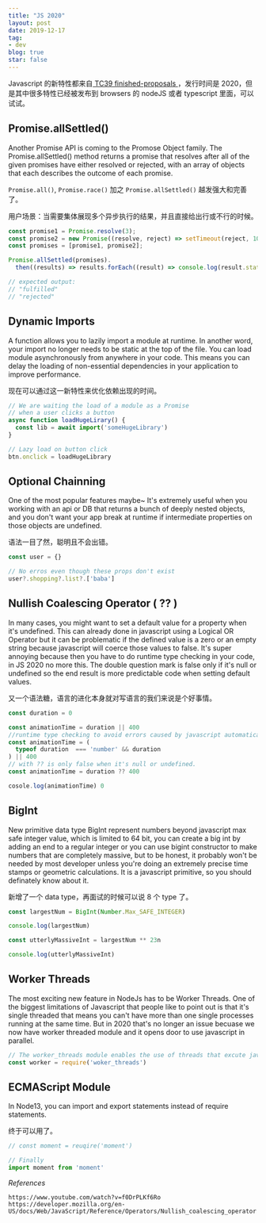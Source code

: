 ```yaml
---
title: "JS 2020"
layout: post
date: 2019-12-17
tag:
- dev
blog: true
star: false
---
```


<span class="fl">J</span>avascript 的新特性都来自[ TC39 finished-proposals ]( https://github.com/tc39/proposals/blob/master/finished-proposals.md )，发行时间是 2020，但是其中很多特性已经被发布到 browsers 的 nodeJS 或者 typescript 里面，可以试试。

## Promise.allSettled()
<div class="message">
  Another Promise API is coming to the Promose Object family. The Promise.allSettled() method returns a promise that resolves after all of the given promises have either resolved or rejected, with an array of objects that each describes the outcome of each promise.
</div>

`Promise.all()`, `Promise.race()` 加之 `Promise.allSettled()` 越发强大和完善了。

用户场景：当需要集体展现多个异步执行的结果，并且直接给出行或不行的时候。


```javascript
const promise1 = Promise.resolve(3);
const promise2 = new Promise((resolve, reject) => setTimeout(reject, 100, 'foo'));
const promises = [promise1, promise2];

Promise.allSettled(promises).
  then((results) => results.forEach((result) => console.log(result.status)));

// expected output:
// "fulfilled"
// "rejected"

```

## Dynamic Imports

<div class="message">
  A function allows you to lazily import a module at runtime. In another word, your import no longer needs to be static at the top of the file. You can load module asynchronously from anywhere in your code. This means you can delay the loading of non-essential dependencies in your application to improve performance.
</div>

现在可以通过这一新特性来优化依赖出现的时间。

```javascript
// We are waiting the load of a module as a Promise
// when a user clicks a button
async function loadHugeLirary() {
  const lib = await import('someHugeLibrary')
}

// Lazy load on button click
btn.onclick = loadHugeLibrary

```
## Optional Chainning

<div class="message">
  One of the most popular features maybe~ It's extremely useful when you working with an api or DB that returns a bunch of deeply nested objects, and you don't want your app break at runtime if intermediate properties on those objects are undefined.
</div>

语法一目了然，聪明且不会出错。

```javascript
const user = {}

// No erros even though these props don't exist
user?.shopping?.list?.['baba']
```

## Nullish Coalescing Operator ( ?? )

<div class="message">
  In many cases, you might want to set a default value for a property when it's undefined. This can already done in javascript using a Logical OR Operator but it can be problematic if the defined value is a zero or an empty string because javascript will coerce those values to false. It's super annoying because then you have to do runtime type checking in your code, in JS 2020 no more this. The double question mark is false only if it's null or undefined so the end result is more predictable code when setting default values.
</div>

又一个语法糖，语言的进化本身就对写语言的我们来说是个好事情。

```javascript
const duration = 0

const animationTime = duration || 400
//runtime type checking to avoid errors caused by javascript automatically coerce.
const animationTime = (
  typeof duration  === 'number' && duration
) || 400
// with ?? is only false when it's null or undefined.
const animationTime = duration ?? 400

cosole.log(animationTime) 0
```

## BigInt
<div class="message">
New primitive data type BigInt represent numbers beyond javascript max safe integer value, which is limited to 64 bit, you can create a big int by adding an end to a regular integer or you can use bigint constructor to make numbers that are completely massive, but to be honest, it probably won't be needed by most developer unless you're doing an extremely precise time stamps or geometric calculations. It is a javascript primitive, so you should definately know about it.
</div>

新增了一个 data type，再面试的时候可以说 8 个 type 了。

```javascript
const largestNum = BigInt(Number.Max_SAFE_INTEGER)

console.log(largestNum)

const utterlyMassiveInt = largestNum ** 23n

console.log(utterlyMassiveInt)
```

## Worker Threads
<div class="message">
The most exciting new feature in NodeJs has to be Worker Threads. One of the biggest limitations of Javascript that people like to point out is that it's single threaded that means you can't have more than one single processes running at the same time. But in 2020 that's no longer an issue becuase we now have worker threaded module and it opens door to use javascript in parallel.
</div>

```javascript
// The worker_threads module enables the use of threads that excute javascript in parallel.
const worker = require('woker_threads')
```

## ECMAScript Module

<div class="message">
In Node13, you can import and export statements instead of require statements.
</div>

终于可以用了。

```javascript
// const moment = reuqire('moment')

// Finally
import moment from 'moment'
```
*References*
```
https://www.youtube.com/watch?v=f0DrPLKf6Ro
https://developer.mozilla.org/en-US/docs/Web/JavaScript/Reference/Operators/Nullish_coalescing_operator
```